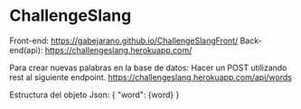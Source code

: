 # ChallengeSlang

Front-end: https://gabejarano.github.io/ChallengeSlangFront/
Back-end(api): https://challengeslang.herokuapp.com/

Para crear nuevas palabras en la base de datos:
Hacer un POST utilizando rest al siguiente endpoint.
https://challengeslang.herokuapp.com/api/words

Estructura del objeto Json:
{
  "word": {word}
}

